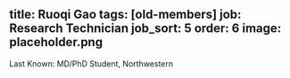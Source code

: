 title: Ruoqi Gao
tags: [old-members]
job: Research Technician
job_sort: 5
order: 6
image: placeholder.png
---
Last Known: MD/PhD Student, Northwestern